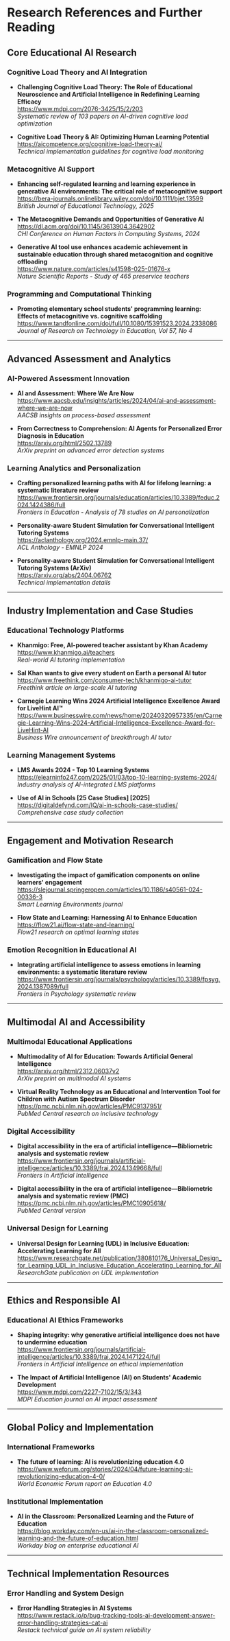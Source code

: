 # Research References and Further Reading

## Core Educational AI Research

### Cognitive Load Theory and AI Integration
- **Challenging Cognitive Load Theory: The Role of Educational Neuroscience and Artificial Intelligence in Redefining Learning Efficacy**  
  https://www.mdpi.com/2076-3425/15/2/203  
  *Systematic review of 103 papers on AI-driven cognitive load optimization*

- **Cognitive Load Theory & AI: Optimizing Human Learning Potential**  
  https://aicompetence.org/cognitive-load-theory-ai/  
  *Technical implementation guidelines for cognitive load monitoring*

### Metacognitive AI Support
- **Enhancing self-regulated learning and learning experience in generative AI environments: The critical role of metacognitive support**  
  https://bera-journals.onlinelibrary.wiley.com/doi/10.1111/bjet.13599  
  *British Journal of Educational Technology, 2025*

- **The Metacognitive Demands and Opportunities of Generative AI**  
  https://dl.acm.org/doi/10.1145/3613904.3642902  
  *CHI Conference on Human Factors in Computing Systems, 2024*

- **Generative AI tool use enhances academic achievement in sustainable education through shared metacognition and cognitive offloading**  
  https://www.nature.com/articles/s41598-025-01676-x  
  *Nature Scientific Reports - Study of 465 preservice teachers*

### Programming and Computational Thinking
- **Promoting elementary school students' programming learning: Effects of metacognitive vs. cognitive scaffolding**  
  https://www.tandfonline.com/doi/full/10.1080/15391523.2024.2338086  
  *Journal of Research on Technology in Education, Vol 57, No 4*

---

## Advanced Assessment and Analytics

### AI-Powered Assessment Innovation
- **AI and Assessment: Where We Are Now**  
  https://www.aacsb.edu/insights/articles/2024/04/ai-and-assessment-where-we-are-now  
  *AACSB insights on process-based assessment*

- **From Correctness to Comprehension: AI Agents for Personalized Error Diagnosis in Education**  
  https://arxiv.org/html/2502.13789  
  *ArXiv preprint on advanced error detection systems*

### Learning Analytics and Personalization
- **Crafting personalized learning paths with AI for lifelong learning: a systematic literature review**  
  https://www.frontiersin.org/journals/education/articles/10.3389/feduc.2024.1424386/full  
  *Frontiers in Education - Analysis of 78 studies on AI personalization*

- **Personality-aware Student Simulation for Conversational Intelligent Tutoring Systems**  
  https://aclanthology.org/2024.emnlp-main.37/  
  *ACL Anthology - EMNLP 2024*

- **Personality-aware Student Simulation for Conversational Intelligent Tutoring Systems (ArXiv)**  
  https://arxiv.org/abs/2404.06762  
  *Technical implementation details*

---

## Industry Implementation and Case Studies

### Educational Technology Platforms
- **Khanmigo: Free, AI-powered teacher assistant by Khan Academy**  
  https://www.khanmigo.ai/teachers  
  *Real-world AI tutoring implementation*

- **Sal Khan wants to give every student on Earth a personal AI tutor**  
  https://www.freethink.com/consumer-tech/khanmigo-ai-tutor  
  *Freethink article on large-scale AI tutoring*

- **Carnegie Learning Wins 2024 Artificial Intelligence Excellence Award for LiveHint AI™**  
  https://www.businesswire.com/news/home/20240320957335/en/Carnegie-Learning-Wins-2024-Artificial-Intelligence-Excellence-Award-for-LiveHint-AI  
  *Business Wire announcement of breakthrough AI tutor*

### Learning Management Systems
- **LMS Awards 2024 - Top 10 Learning Systems**  
  https://elearninfo247.com/2025/01/03/top-10-learning-systems-2024/  
  *Industry analysis of AI-integrated LMS platforms*

- **Use of AI in Schools [25 Case Studies] [2025]**  
  https://digitaldefynd.com/IQ/ai-in-schools-case-studies/  
  *Comprehensive case study collection*

---

## Engagement and Motivation Research

### Gamification and Flow State
- **Investigating the impact of gamification components on online learners' engagement**  
  https://slejournal.springeropen.com/articles/10.1186/s40561-024-00336-3  
  *Smart Learning Environments journal*

- **Flow State and Learning: Harnessing AI to Enhance Education**  
  https://flow21.ai/flow-state-and-learning/  
  *Flow21 research on optimal learning states*

### Emotion Recognition in Educational AI
- **Integrating artificial intelligence to assess emotions in learning environments: a systematic literature review**  
  https://www.frontiersin.org/journals/psychology/articles/10.3389/fpsyg.2024.1387089/full  
  *Frontiers in Psychology systematic review*

---

## Multimodal AI and Accessibility

### Multimodal Educational Applications
- **Multimodality of AI for Education: Towards Artificial General Intelligence**  
  https://arxiv.org/html/2312.06037v2  
  *ArXiv preprint on multimodal AI systems*

- **Virtual Reality Technology as an Educational and Intervention Tool for Children with Autism Spectrum Disorder**  
  https://pmc.ncbi.nlm.nih.gov/articles/PMC9137951/  
  *PubMed Central research on inclusive technology*

### Digital Accessibility
- **Digital accessibility in the era of artificial intelligence—Bibliometric analysis and systematic review**  
  https://www.frontiersin.org/journals/artificial-intelligence/articles/10.3389/frai.2024.1349668/full  
  *Frontiers in Artificial Intelligence*

- **Digital accessibility in the era of artificial intelligence—Bibliometric analysis and systematic review (PMC)**  
  https://pmc.ncbi.nlm.nih.gov/articles/PMC10905618/  
  *PubMed Central version*

### Universal Design for Learning
- **Universal Design for Learning (UDL) in Inclusive Education: Accelerating Learning for All**  
  https://www.researchgate.net/publication/380810176_Universal_Design_for_Learning_UDL_in_Inclusive_Education_Accelerating_Learning_for_All  
  *ResearchGate publication on UDL implementation*

---

## Ethics and Responsible AI

### Educational AI Ethics Frameworks
- **Shaping integrity: why generative artificial intelligence does not have to undermine education**  
  https://www.frontiersin.org/journals/artificial-intelligence/articles/10.3389/frai.2024.1471224/full  
  *Frontiers in Artificial Intelligence on ethical implementation*

- **The Impact of Artificial Intelligence (AI) on Students' Academic Development**  
  https://www.mdpi.com/2227-7102/15/3/343  
  *MDPI Education journal on AI impact assessment*

---

## Global Policy and Implementation

### International Frameworks
- **The future of learning: AI is revolutionizing education 4.0**  
  https://www.weforum.org/stories/2024/04/future-learning-ai-revolutionizing-education-4-0/  
  *World Economic Forum report on Education 4.0*

### Institutional Implementation
- **AI in the Classroom: Personalized Learning and the Future of Education**  
  https://blog.workday.com/en-us/ai-in-the-classroom-personalized-learning-and-the-future-of-education.html  
  *Workday blog on enterprise educational AI*

---

## Technical Implementation Resources

### Error Handling and System Design
- **Error Handling Strategies in AI Systems**  
  https://www.restack.io/p/bug-tracking-tools-ai-development-answer-error-handling-strategies-cat-ai  
  *Restack technical guide on AI system reliability*


